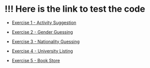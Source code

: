 # !!! Here is the link to test the code

<a href="https://codepen.io/Nara6/pen/ZEMpdBW" target="_blank">
  <ul>
    <li>Exercise 1 - Activity Suggestion</li>
  </ul>
</a>
<a href="https://codepen.io/Nara6/pen/WNgGqRV" target="_blank">
  <ul>
    <li>Exercise 2 - Gender Guessing</li>
  </ul>
</a>
<a href="https://codepen.io/Nara6/pen/rNZMEyW" target="_blank">
  <ul>
    <li>Exercise 3 - Nationality Guessing</li>
  </ul>
</a>
<a href="https://codepen.io/Nara6/pen/WNgGqje" target="_blank">
  <ul>
    <li>Exercise 4 - University Listing</li>
  </ul>
</a>
<a href="https://codepen.io/Nara6/pen/ZEMpdjL" target="_blank">
  <ul>
    <li>Exercise 5 - Book Store</li>
  </ul>
</a>
